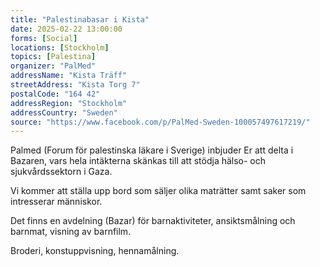 ```yaml
---
title: "Palestinabasar i Kista"
date: 2025-02-22 13:00:00
forms: [Social]
locations: [Stockholm]
topics: [Palestina]
organizer: "PalMed"
addressName: "Kista Träff"
streetAddress: "Kista Torg 7"
postalCode: "164 42"
addressRegion: "Stockholm"
addressCountry: "Sweden"
source: "https://www.facebook.com/p/PalMed-Sweden-100057497617219/"
---
```

Palmed (Forum för palestinska läkare i Sverige) inbjuder Er att delta i Bazaren, vars hela intäkterna skänkas till att stödja hälso- och sjukvårdssektorn i Gaza.

Vi kommer att ställa upp bord som säljer olika maträtter samt saker som intresserar människor.

Det finns en avdelning (Bazar) för barnaktiviteter, ansiktsmålning och barnmat, visning av barnfilm.

Broderi, konstuppvisning, hennamålning.
